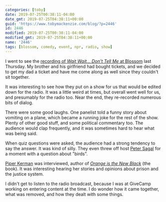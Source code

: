 ```yaml
---
categories: [toby]
date: 2019-07-25T00:38:11-04:00
date_gmt: 2019-07-25T04:38:11+00:00
guid: 'https://www.tobymackenzie.com/blog/?p=2446'
id: 2446
modified: 2019-07-25T00:38:11-04:00
modified_gmt: 2019-07-25T04:38:11+00:00
name: '2446'
tags: [blossom, comedy, event, npr, radio, show]
---
```


I went to see the [recording of *Wait Wait… Don't Tell Me* at Blossom](https://www.ohio.com/entertainmentlife/20190719/nprs-wait-wait--dont-tell-me-brings-laughs-to-blossom) last Thursday.<!--more-->  My brother and his girlfriend had bought tickets, and we decided to get my dad a ticket and have me come along as well since they couldn't sit together.

It was interesting to see how they put on a show for us that would be edited down for the radio.  It was a little weird at times, but overall went well for us, and presumably for the radio too.  Near the end, they re-recorded numerous bits of dialog.

There were some good laughs.  One panelist told a funny story about vomiting on a plane, which became a running joke for the rest of the show.  Plenty of other good stuff, and some political commentary too.  The audience would clap frequently, and it was sometimes hard to hear what was being said.

When quiz questions were asked, the audience had a strong tendency to say the answer.  It was kind of silly.  They even threw off host [Peter Sagal](https://en.wikipedia.org/wiki/Peter_Sagal) for a moment with a question about "birds".

[Piper Kerman](https://en.wikipedia.org/wiki/Piper_Kerman) was interviewed, author of [*Orange is the New Black*](https://en.wikipedia.org/wiki/Orange_Is_the_New_Black:_My_Year_in_a_Women%27s_Prison) (the book).  It was interesting hearing her stories and opinions about prison and the justice system.

I didn't get to listen to the radio broadcast, because I was at GiveCamp working on entering content at the time.  I do wonder how it came together, what was removed, and how they dealt with some things.
